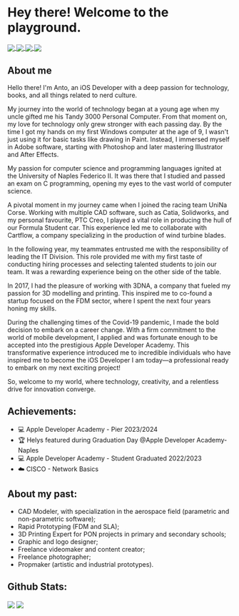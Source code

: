 # Hey there! Welcome to the playground.
<div align= "left">
<a href="https://drive.google.com/drive/folders/1fYFrhYogDNYaJgHGIrtQBCNaDE62TKMI?usp=sharing">
  <img align="center" src="https://img.shields.io/badge/-resume-darkblue?logo=googledrive&style=for-the-badge" />
</a>
 <a href="https://discordapp.com/">
  <img align="center" src="https://img.shields.io/badge/-AntonioPalomba 5141-purple?logo=discord&style=for-the-badge" />
</a>
<a href="https://www.linkedin.com/in/antonio-palomba-dev/">
  <img align="center" src="https://img.shields.io/badge/Linkedin-blue?logo=linkedin&style=for-the-badge" />
</a>
<a href="https://twitter.com/tonypalomba92">
  <img align="center" src="https://img.shields.io/badge/Twitter-lightblue?logo=twitter&style=for-the-badge" />
</a>
</div>

## About me

Hello there! I'm Anto, an iOS Developer with a deep passion for technology, books, and all things related to nerd culture.

My journey into the world of technology began at a young age when my uncle gifted me his Tandy 3000 Personal Computer. From that moment on, my love for technology only grew stronger with each passing day. By the time I got my hands on my first Windows computer at the age of 9, I wasn't just using it for basic tasks like drawing in Paint. Instead, I immersed myself in Adobe software, starting with Photoshop and later mastering Illustrator and After Effects.

My passion for computer science and programming languages ignited at the University of Naples Federico II. It was there that I studied and passed an exam on C programming, opening my eyes to the vast world of computer science.

A pivotal moment in my journey came when I joined the racing team UniNa Corse. Working with multiple CAD software, such as Catia, Solidworks, and my personal favourite, PTC Creo, I played a vital role in producing the hull of our Formula Student car. This experience led me to collaborate with Cartflow, a company specializing in the production of wind turbine blades.

In the following year, my teammates entrusted me with the responsibility of leading the IT Division. This role provided me with my first taste of conducting hiring processes and selecting talented students to join our team. It was a rewarding experience being on the other side of the table.

In 2017, I had the pleasure of working with 3DNA, a company that fueled my passion for 3D modelling and printing. This inspired me to co-found a startup focused on the FDM sector, where I spent the next four years honing my skills.

During the challenging times of the Covid-19 pandemic, I made the bold decision to embark on a career change. With a firm commitment to the world of mobile development, I applied and was fortunate enough to be accepted into the prestigious Apple Developer Academy. This transformative experience introduced me to incredible individuals who have inspired me to become the iOS Developer I am today—a professional ready to embark on my next exciting project!

So, welcome to my world, where technology, creativity, and a relentless drive for innovation converge.

## Achievements:
  <ul>
        <li>💻 Apple Developer Academy - Pier 2023/2024 </li>
        <li>🏆 Helys featured during Graduation Day @Apple Developer Academy-Naples </li>
        <li>💻 Apple Developer Academy - Student Graduated 2022/2023</li>
        <li>☁️ CISCO - Network Basics</li>
  </ul>
  
## About my past:
  <ul>
        <li>CAD Modeler, with specialization in the aerospace field (parametric and non-parametric software);</li>
        <li>Rapid Prototyping (FDM and SLA);</li>
        <li>3D Printing Expert for PON projects in primary and secondary schools;</li>
        <li>Graphic and logo designer;</li>
        <li>Freelance videomaker and content creator;</li>
        <li>Freelance photographer;</li>
        <li>Propmaker (artistic and industrial prototypes).</li>
    </ul>
    
## Github Stats:
  <img align="center" src="https://github-readme-stats.vercel.app/api?username=palant-dev&show_icons=true&theme=transparent&hide_rank=true" />
  <img align="center" src="https://github-readme-stats.vercel.app/api/top-langs/?username=palant-dev&layout=compact&theme=transparent" />
  <br>

    

<!-- ![Alt Text](https://raw.githubusercontent.com/saadeghi/saadeghi/master/dino.gif) -->
